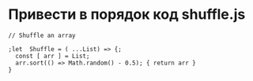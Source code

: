 # Привести в порядок код shuffle.js

```
// Shuffle an array

;let  Shuffle = ( ...List) => {;
  const [ arr ] = List;
  arr.sort(() => Math.random() - 0.5); { return arr }
}
```
